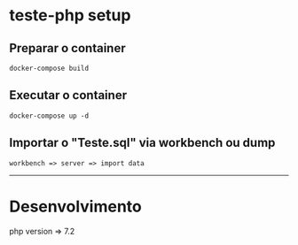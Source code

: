 # teste-php setup


## Preparar o container
```
docker-compose build
```

## Executar o container
```
docker-compose up -d
```
## Importar o "Teste.sql" via workbench ou dump
```
workbench => server => import data
```
---
# Desenvolvimento
php version => 7.2